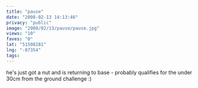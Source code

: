 ```yaml
---
title: "pause"
date: "2008-02-13 14:13:46"
privacy: "public"
image: "2008/02/13/pause/pause.jpg"
views: "10"
faves: "0"
lat: "51508281"
lng: "-87354"
tags:
---
```

he's just got a nut and is returning to base - probably qualifies for the under 30cm from the ground challenge :)
